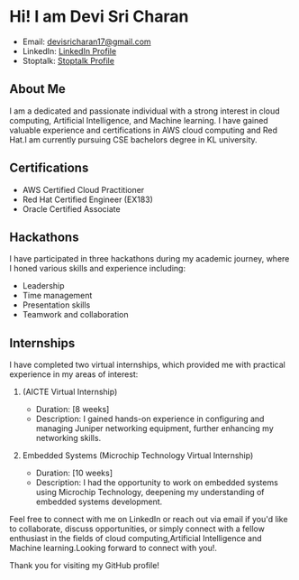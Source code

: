 # Hi! I am  Devi Sri Charan


- Email: devisricharan17@gmail.com
- LinkedIn: [LinkedIn Profile](https://www.linkedin.com/in/devi-sri-charan-939208248/)
- Stoptalk: [Stoptalk Profile](https://www.stopstalk.com/user/profile/DEVI07)
  
## About Me

I am a dedicated and passionate individual with a strong interest in cloud computing, Artificial Intelligence, and Machine learning. I have gained valuable experience and certifications in AWS cloud computing and Red Hat.I am
currently pursuing CSE bachelors degree in KL university.


## Certifications

- AWS Certified Cloud Practitioner
- Red Hat Certified Engineer (EX183)
- Oracle Certified Associate

## Hackathons

I have participated in three hackathons during my academic journey, where I honed various skills and experience including:

- Leadership
- Time management
- Presentation skills
- Teamwork and collaboration

## Internships

I have completed two virtual internships, which provided me with practical experience in my areas of interest:

1. (AICTE Virtual Internship)
   - Duration: [8 weeks]
   - Description: I gained hands-on experience in configuring and managing Juniper networking equipment, further enhancing my networking skills.

2. Embedded Systems (Microchip Technology Virtual Internship)
   - Duration: [10 weeks]
   - Description: I had the opportunity to work on embedded systems using Microchip Technology, deepening my understanding of embedded systems development.


Feel free to connect with me on LinkedIn or reach out via email if you'd like to collaborate, discuss opportunities, or simply connect with a fellow enthusiast in the fields of cloud computing,Artificial Intelligence and Machine learning.Looking forward to connect with you!.

Thank you for visiting my GitHub profile!
